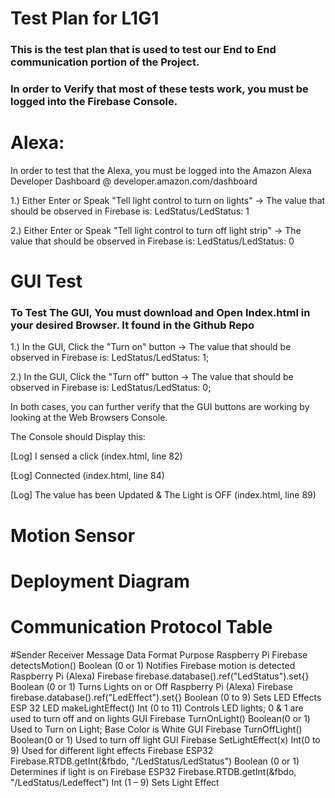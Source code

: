 # Test Plan for L1G1 


### This is the test plan that is used to test our End to End communication portion of the Project. 
### In order to Verify that most of these tests work, you must be logged into the Firebase Console. 

# Alexa: 
In order to test that the Alexa, you must be logged into the Amazon Alexa Developer Dashboard @ developer.amazon.com/dashboard

1.) Either Enter or Speak "Tell light control to turn on lights"  -> The value that should be observed in Firebase is: LedStatus/LedStatus: 1

2.) Either Enter or Speak "Tell light control to turn off light strip"  -> The value that should be observed in Firebase is:  LedStatus/LedStatus: 0

# GUI Test

### To Test The GUI, You must download and Open Index.html in your desired Browser. It found in the Github Repo

1.) In the GUI, Click the "Turn on" button  -> The value that should be observed in Firebase is: LedStatus/LedStatus: 1;

2.) In the GUI, Click the "Turn off" button  -> The value that should be observed in Firebase is: LedStatus/LedStatus: 0;

In both cases, you can further verify that the GUI buttons are working by looking at the Web Browsers Console. 

The Console should Display this: 

[Log] I sensed a click (index.html, line 82)

[Log] Connected (index.html, line 84)

[Log] The value has been Updated & The Light is OFF (index.html, line 89)

# Motion Sensor 









# Deployment Diagram


# Communication Protocol Table

#Sender	Receiver	Message	Data Format	Purpose
Raspberry Pi	Firebase	detectsMotion()	Boolean (0 or 1) 	Notifies Firebase motion is detected
Raspberry Pi (Alexa)	Firebase	firebase.database().ref("LedStatus").set{}	Boolean (0 or 1)	Turns Lights on or Off
Raspberry Pi (Alexa)	Firebase	firebase.database().ref("LedEffect").set{}	Boolean (0 to 9)	Sets LED Effects
ESP 32	LED	makeLightEffect()	Int (0 to 11)	Controls LED lights; 0 & 1 are used to turn off and on lights
GUI	Firebase	TurnOnLight()	Boolean(0 or 1) 	Used to Turn on Light; Base Color is White
GUI	Firebase 	TurnOffLight()	Boolean(0 or 1) 	Used to turn off light
GUI	Firebase	SetLightEffect(x)	Int(0 to 9)	Used for different light effects
Firebase	ESP32	Firebase.RTDB.getInt(&fbdo, "/LedStatus/LedStatus")	Boolean (0 or 1) 	Determines if light is on
Firebase	ESP32	Firebase.RTDB.getInt(&fbdo, "/LedStatus/Ledeffect")	Int (1 – 9)	Sets Light Effect

